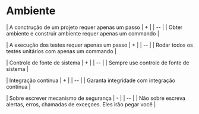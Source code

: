 # Ambiente

| A conctrução de um projeto requer apenas um passo  | + |
| -- |
| Obter ambiente e construir ambiente requer apenas um commando |

| A execução dos testes requer apenas  um passo  | + |
| -- |
| Rodar todos os testes unitários com apenas um commando |

|  Controle de fonte de sistema  | + |
| -- |
| Sempre use controle de fonte de sistema |

| Integração contínua  | + |
| -- |
| Garanta integridade com integração contínua |

| Sobre escrever mecanismo de segurança   | - |
| -- |
| Não sobre escreva alertas, erros,  chamadas de exceçoes. Eles irão pegar você |